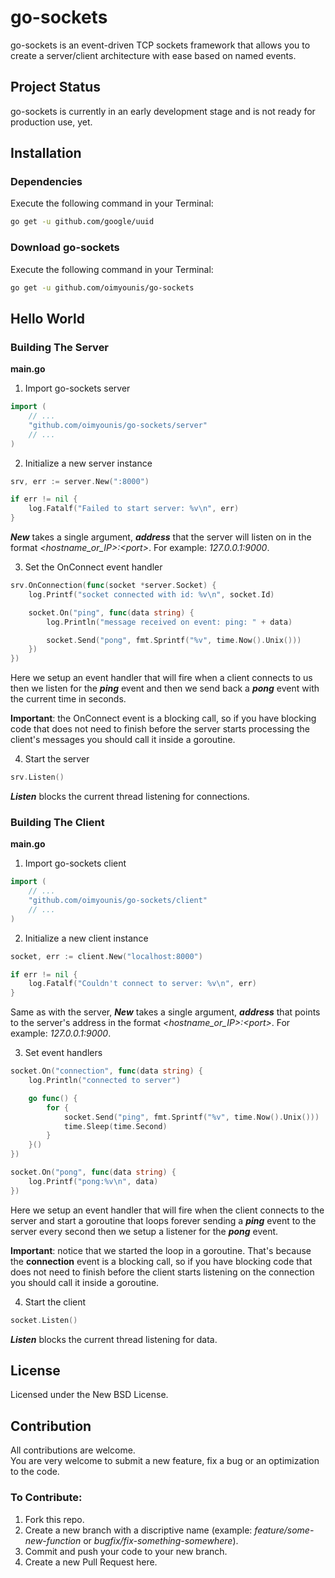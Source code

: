 # go-sockets
go-sockets is an event-driven TCP sockets framework that allows you to create a server/client architecture with ease based on named events.

## Project Status
go-sockets is currently in an early development stage and is not ready for production use, yet.

## Installation
### Dependencies
Execute the following command in your Terminal:
```bash
go get -u github.com/google/uuid
```

### Download go-sockets
Execute the following command in your Terminal:
```bash
go get -u github.com/oimyounis/go-sockets
```

## Hello World
### Building The Server

**main.go**  
1. Import go-sockets server  
```go
import (
    // ...
    "github.com/oimyounis/go-sockets/server"
    // ...
)
```

2. Initialize a new server instance
```go
srv, err := server.New(":8000")

if err != nil {
    log.Fatalf("Failed to start server: %v\n", err)
}
```
***New*** takes a single argument, ***address*** that the server will listen on in the format *\<hostname_or_IP\>:\<port\>*. For example: *127.0.0.1:9000*.

3. Set the OnConnect event handler
```go
srv.OnConnection(func(socket *server.Socket) {
    log.Printf("socket connected with id: %v\n", socket.Id)

    socket.On("ping", func(data string) {
        log.Println("message received on event: ping: " + data)

        socket.Send("pong", fmt.Sprintf("%v", time.Now().Unix()))
    })
})
```
Here we setup an event handler that will fire when a client connects to us then we listen for the ***ping*** event and then we send back a ***pong*** event with the current time in seconds.

**Important**: the OnConnect event is a blocking call, so if you have blocking code that does not need to finish before the server starts processing the client's messages you should call it inside a goroutine.

4. Start the server
```go
srv.Listen()
```
***Listen*** blocks the current thread listening for connections.

### Building The Client

**main.go**  
1. Import go-sockets client  
```go
import (
    // ...
    "github.com/oimyounis/go-sockets/client"
    // ...
)
```

2. Initialize a new client instance
```go
socket, err := client.New("localhost:8000")

if err != nil {
    log.Fatalf("Couldn't connect to server: %v\n", err)
}
```
Same as with the server, ***New*** takes a single argument, ***address*** that points to the server's address in the format *\<hostname_or_IP\>:\<port\>*. For example: *127.0.0.1:9000*.

3. Set event handlers
```go
socket.On("connection", func(data string) {
    log.Println("connected to server")

    go func() {
        for {
            socket.Send("ping", fmt.Sprintf("%v", time.Now().Unix()))
            time.Sleep(time.Second)
        }
    }()
})

socket.On("pong", func(data string) {
    log.Printf("pong:%v\n", data)
})
```
Here we setup an event handler that will fire when the client connects to the server and start a goroutine that loops forever sending a ***ping*** event to the server every second then we setup a listener for the ***pong*** event.  

**Important**: notice that we started the loop in a goroutine. That's because the **connection** event is a blocking call, so if you have blocking code that does not need to finish before the client starts listening on the connection you should call it inside a goroutine.

4. Start the client
```go
socket.Listen()
```
***Listen*** blocks the current thread listening for data.

## License
Licensed under the New BSD License.  

## Contribution
All contributions are welcome.  
You are very welcome to submit a new feature, fix a bug or an optimization to the code.  
### To Contribute:
1. Fork this repo.
2. Create a new branch with a discriptive name (example: *feature/some-new-function* or *bugfix/fix-something-somewhere*).
3. Commit and push your code to your new branch.
4. Create a new Pull Request here.  
